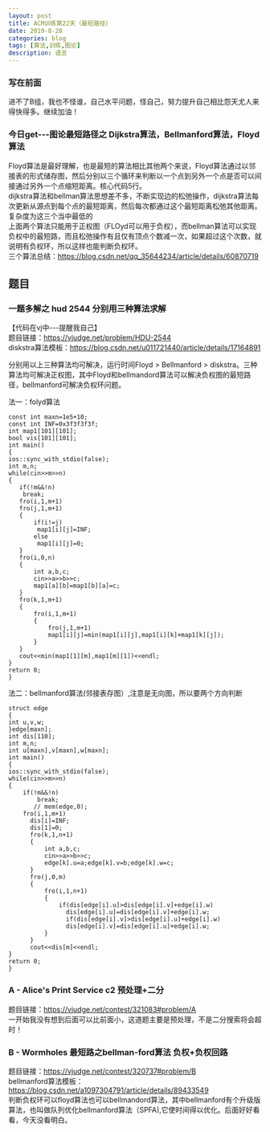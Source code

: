 ```yaml
---
layout: post
title: ACM训练第22天（最短路径）
date: 2019-8-20
categories: blog
tags: [算法,训练,图论]
description: 语言
---
```


### 写在前面
进不了B组，我也不怪谁，自己水平问题，怪自己，努力提升自己相比怨天尤人来得快得多。继续加油！

### 今日get---图论最短路径之 Dijkstra算法，Bellmanford算法，Floyd算法
Floyd算法是最好理解，也是最短的算法相比其他两个来说，Floyd算法通过以邻接表的形式储存图，然后分别以三个循环来判断以一个点到另外一个点是否可以间接通过另外一个点缩短距离。核心代码5行。<br/>
dijkstra算法和bellman算法思想差不多，不断实现边的松弛操作，dijkstra算法每次更新从源点到每个点的最短距离，然后每次都通过这个最短距离松弛其他距离。复杂度为这三个当中最低的<br/>
上面两个算法只能用于正权图（FLOyd可以用于负权），而bellman算法可以实现负权中的最短路，而且松弛操作有且仅有顶点个数减一次，如果超过这个次数，就说明有负权环，所以这样也能判断负权环。<br/>
三个算法总结：<https://blog.csdn.net/qq_35644234/article/details/60870719><br/>

## 题目

### 一题多解之 hud 2544 分别用三种算法求解 
【代码在vj中---提醒我自己】<br/>
题目链接：<https://vjudge.net/problem/HDU-2544><br/>
diskstra算法模板：<https://blog.csdn.net/u011721440/article/details/17164891><br/>

分别用以上三种算法均可解决，运行时间Floyd > Bellmanford > diskstra。三种算法均可解决正权图，其中Floyd和bellmandord算法可以解决负权图的最短路径，bellmanford可解决负权环问题。<br/>

法一：folyd算法

    const int maxn=1e5+10;
    const int INF=0x3f3f3f3f;
    int map1[101][101];
    bool vis[101][101];
    int main()
    {
    ios::sync_with_stdio(false);
    int m,n;
    while(cin>>m>>n)
    {
       if(!m&&!n)
        break;
       fro(i,1,m+1)
       fro(j,1,m+1)
       {
           if(i!=j)
            map1[i][j]=INF;
           else
            map1[i][j]=0;
       }
       fro(i,0,n)
       {
           int a,b,c;
           cin>>a>>b>>c;
           map1[a][b]=map1[b][a]=c;
       }
       fro(k,1,m+1)
       {
           fro(i,1,m+1)
           {
               fro(j,1,m+1)
               map1[i][j]=min(map1[i][j],map1[i][k]+map1[k][j]);
           }
       }
       cout<<min(map1[1][m],map1[m][1])<<endl;
    }
    return 0;
    }

法二：bellmanford算法(邻接表存图）,注意是无向图，所以要两个方向判断

    struct edge
    {
    int u,v,w;
    }edge[maxn];
    int dis[110];
    int m,n;
    int u[maxn],v[maxn],w[maxn];
    int main()
    {
    ios::sync_with_stdio(false);
    while(cin>>m>>n)
    {
        if(!m&&!n)
            break;
           // mem(edge,0);
        fro(i,1,m+1)
          dis[i]=INF;
          dis[1]=0;
          fro(k,1,n+1)
          {
              int a,b,c;
              cin>>a>>b>>c;
              edge[k].u=a;edge[k].v=b;edge[k].w=c;
          }
          fro(j,0,m)
          {
              fro(i,1,n+1)
              {
                  if(dis[edge[i].u]>dis[edge[i].v]+edge[i].w)
                    dis[edge[i].u]=dis[edge[i].v]+edge[i].w;
                    if(dis[edge[i].v]>dis[edge[i].u]+edge[i].w)
                    dis[edge[i].v]=dis[edge[i].u]+edge[i].w;
              }
          }
          cout<<dis[m]<<endl;
    }
    return 0;
    }



### A - Alice's Print Service  c2 预处理+二分
题目链接：<https://vjudge.net/contest/321083#problem/A><br/>
一开始我没有想到后面可以比前面小，这道题主要是预处理，不是二分搜索将会超时！<br/>


### B - Wormholes 最短路之bellman-ford算法 负权+负权回路
题目链接：<https://vjudge.net/contest/320737#problem/B><br/>
bellmanford算法模板：<https://blog.csdn.net/a1097304791/article/details/89433549><br/>
判断负权环可以floyd算法也可以bellmandord算法，其中bellmanford有个升级版算法，也叫做队列优化bellmanford算法（SPFA),它使时间得以优化。后面好好看看，今天没看明白。<br/>








